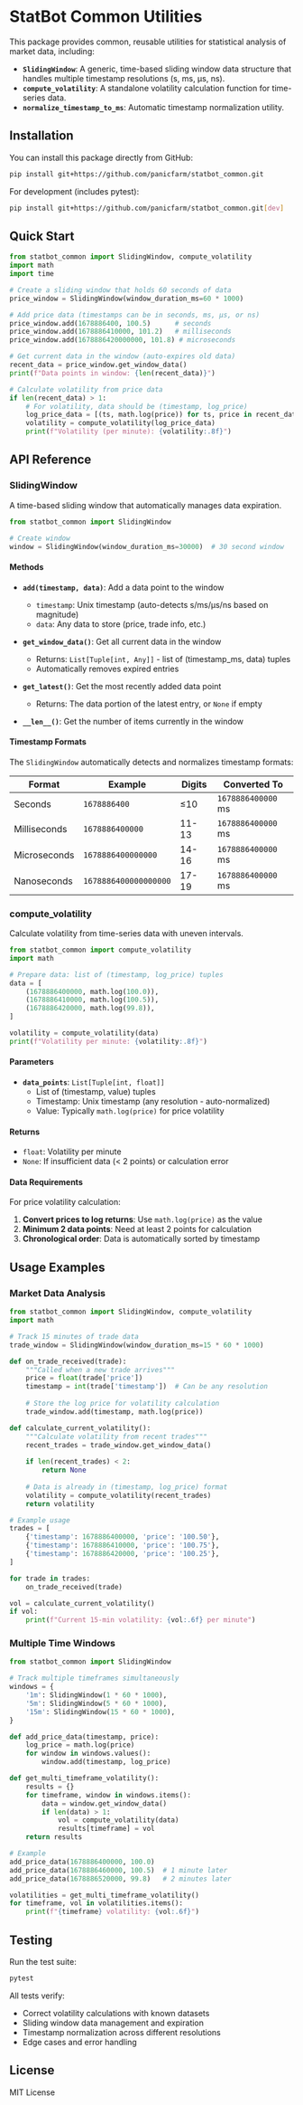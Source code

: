 # StatBot Common Utilities

This package provides common, reusable utilities for statistical analysis of market data, including:

- **`SlidingWindow`**: A generic, time-based sliding window data structure that handles multiple timestamp resolutions (s, ms, μs, ns).
- **`compute_volatility`**: A standalone volatility calculation function for time-series data.
- **`normalize_timestamp_to_ms`**: Automatic timestamp normalization utility.

## Installation

You can install this package directly from GitHub:

```bash
pip install git+https://github.com/panicfarm/statbot_common.git
```

For development (includes pytest):
```bash
pip install git+https://github.com/panicfarm/statbot_common.git[dev]
```

## Quick Start

```python
from statbot_common import SlidingWindow, compute_volatility
import math
import time

# Create a sliding window that holds 60 seconds of data
price_window = SlidingWindow(window_duration_ms=60 * 1000)

# Add price data (timestamps can be in seconds, ms, μs, or ns)
price_window.add(1678886400, 100.5)      # seconds
price_window.add(1678886410000, 101.2)   # milliseconds  
price_window.add(1678886420000000, 101.8) # microseconds

# Get current data in the window (auto-expires old data)
recent_data = price_window.get_window_data()
print(f"Data points in window: {len(recent_data)}")

# Calculate volatility from price data
if len(recent_data) > 1:
    # For volatility, data should be (timestamp, log_price)
    log_price_data = [(ts, math.log(price)) for ts, price in recent_data]
    volatility = compute_volatility(log_price_data)
    print(f"Volatility (per minute): {volatility:.8f}")
```

## API Reference

### SlidingWindow

A time-based sliding window that automatically manages data expiration.

```python
from statbot_common import SlidingWindow

# Create window
window = SlidingWindow(window_duration_ms=30000)  # 30 second window
```

#### Methods

- **`add(timestamp, data)`**: Add a data point to the window
  - `timestamp`: Unix timestamp (auto-detects s/ms/μs/ns based on magnitude)
  - `data`: Any data to store (price, trade info, etc.)

- **`get_window_data()`**: Get all current data in the window
  - Returns: `List[Tuple[int, Any]]` - list of (timestamp_ms, data) tuples
  - Automatically removes expired entries

- **`get_latest()`**: Get the most recently added data point
  - Returns: The data portion of the latest entry, or `None` if empty

- **`__len__()`**: Get the number of items currently in the window

#### Timestamp Formats

The `SlidingWindow` automatically detects and normalizes timestamp formats:

| Format | Example | Digits | Converted To |
|--------|---------|--------|--------------|
| Seconds | `1678886400` | ≤10 | `1678886400000` ms |
| Milliseconds | `1678886400000` | 11-13 | `1678886400000` ms |
| Microseconds | `1678886400000000` | 14-16 | `1678886400000` ms |
| Nanoseconds | `1678886400000000000` | 17-19 | `1678886400000` ms |

### compute_volatility

Calculate volatility from time-series data with uneven intervals.

```python
from statbot_common import compute_volatility
import math

# Prepare data: list of (timestamp, log_price) tuples
data = [
    (1678886400000, math.log(100.0)),
    (1678886410000, math.log(100.5)),
    (1678886420000, math.log(99.8)),
]

volatility = compute_volatility(data)
print(f"Volatility per minute: {volatility:.8f}")
```

#### Parameters

- **`data_points`**: `List[Tuple[int, float]]`
  - List of (timestamp, value) tuples
  - Timestamp: Unix timestamp (any resolution - auto-normalized)
  - Value: Typically `math.log(price)` for price volatility

#### Returns

- `float`: Volatility per minute
- `None`: If insufficient data (< 2 points) or calculation error

#### Data Requirements

For price volatility calculation:
1. **Convert prices to log returns**: Use `math.log(price)` as the value
2. **Minimum 2 data points**: Need at least 2 points for calculation
3. **Chronological order**: Data is automatically sorted by timestamp

## Usage Examples

### Market Data Analysis

```python
from statbot_common import SlidingWindow, compute_volatility
import math

# Track 15 minutes of trade data
trade_window = SlidingWindow(window_duration_ms=15 * 60 * 1000)

def on_trade_received(trade):
    """Called when a new trade arrives"""
    price = float(trade['price'])
    timestamp = int(trade['timestamp'])  # Can be any resolution
    
    # Store the log price for volatility calculation
    trade_window.add(timestamp, math.log(price))

def calculate_current_volatility():
    """Calculate volatility from recent trades"""
    recent_trades = trade_window.get_window_data()
    
    if len(recent_trades) < 2:
        return None
        
    # Data is already in (timestamp, log_price) format
    volatility = compute_volatility(recent_trades)
    return volatility

# Example usage
trades = [
    {'timestamp': 1678886400000, 'price': '100.50'},
    {'timestamp': 1678886410000, 'price': '100.75'},
    {'timestamp': 1678886420000, 'price': '100.25'},
]

for trade in trades:
    on_trade_received(trade)

vol = calculate_current_volatility()
if vol:
    print(f"Current 15-min volatility: {vol:.6f} per minute")
```

### Multiple Time Windows

```python
from statbot_common import SlidingWindow

# Track multiple timeframes simultaneously
windows = {
    '1m': SlidingWindow(1 * 60 * 1000),
    '5m': SlidingWindow(5 * 60 * 1000),
    '15m': SlidingWindow(15 * 60 * 1000),
}

def add_price_data(timestamp, price):
    log_price = math.log(price)
    for window in windows.values():
        window.add(timestamp, log_price)

def get_multi_timeframe_volatility():
    results = {}
    for timeframe, window in windows.items():
        data = window.get_window_data()
        if len(data) > 1:
            vol = compute_volatility(data)
            results[timeframe] = vol
    return results

# Example
add_price_data(1678886400000, 100.0)
add_price_data(1678886460000, 100.5)  # 1 minute later
add_price_data(1678886520000, 99.8)   # 2 minutes later

volatilities = get_multi_timeframe_volatility()
for timeframe, vol in volatilities.items():
    print(f"{timeframe} volatility: {vol:.6f}")
```

## Testing

Run the test suite:

```bash
pytest
```

All tests verify:
- Correct volatility calculations with known datasets
- Sliding window data management and expiration
- Timestamp normalization across different resolutions
- Edge cases and error handling

## License

MIT License 